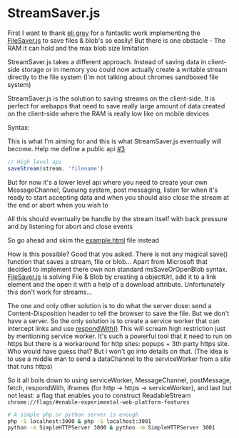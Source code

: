 StreamSaver.js
==============

First I want to thank [eli grey][1] for a fantastic work implementing the
[FileSaver.js][2] to save files & blob's so easily!
But there is one obstacle - The RAM it can hold and the max blob size limitation

StreamSaver.js takes a different approach. Instead of saving data in client-side
storage or in memory you could now actually create a writable stream directly to
the file system (I'm not talking about chromes sandboxed file system)

StreamSaver.js is the solution to saving streams on the client-side.
It is perfect for webapps that need to save really large amount of data created
on the client-side where the RAM is really low like on mobile devices



Syntax:

This is what I'm aiming for and this is what StreamSaver.js eventually will become.
Help me define a public api [#3](https://github.com/jimmywarting/StreamSaver.js/issues/3)
```javascript
// High level api
saveStream(stream, 'filename')
```

But for now it's a lower level api where you need to create your own MessageChannel,
Queuing system, post messaging, listen for when it's ready to start accepting data
and when you should also close the stream at the end or abort when you wish to

All this should eventually be handle by the stream itself with back pressure and
by listening for abort and close events

So go ahead and skim the [example.html][3] file instead



How is this possible?
Good that you asked.
There is not any magical save() function that saves a stream, file or blob...
Apart from Microsoft that decided to implement there own non standard msSaveOrOpenBlob
syntax. [FileSaver.js][2] is solving File & Blob by creating a objectUrl, add it
to a link element and the open it with a help of a download attribute. Unfortunately
this don't work for streams...

The one and only other solution is to do what the server dose: send a Content-Disposition
header to tell the browser to save the file. But we don't have a server. So the
only solution is to create a service worker that can intercept links and use
[respondWith()][4]
This will scream high restriction just by mentioning service worker. It's such a
powerful tool that it need to run on https but there is a workaround for http
sites: popups + 3th party https site. Who would have guess that?
But i won't go into details on that. (The idea is to use a middle man to send a
dataChannel to the serviceWorker from a site that runs https)

So it all boils down to using
serviceWorker, MessageChannel, postMessage, fetch, respondWith, iframes (for http -> https -> serviceWorker),
and last but not least: a flag that enables you to construct ReadableStream `chrome://flags/#enable-experimental-web-platform-features`



```bash
# A simple php or python server is enough
php -S localhost:3000 & php -S localhost:3001
python -m SimpleHTTPServer 3000 & python -m SimpleHTTPServer 3001
```

[1]: https://github.com/eligrey
[2]: https://github.com/eligrey/FileSaver.js
[3]: https://github.com/jimmywarting/StreamSaver.js/blob/master/example.html
[4]: https://developer.mozilla.org/en-US/docs/Web/API/FetchEvent/respondWith
